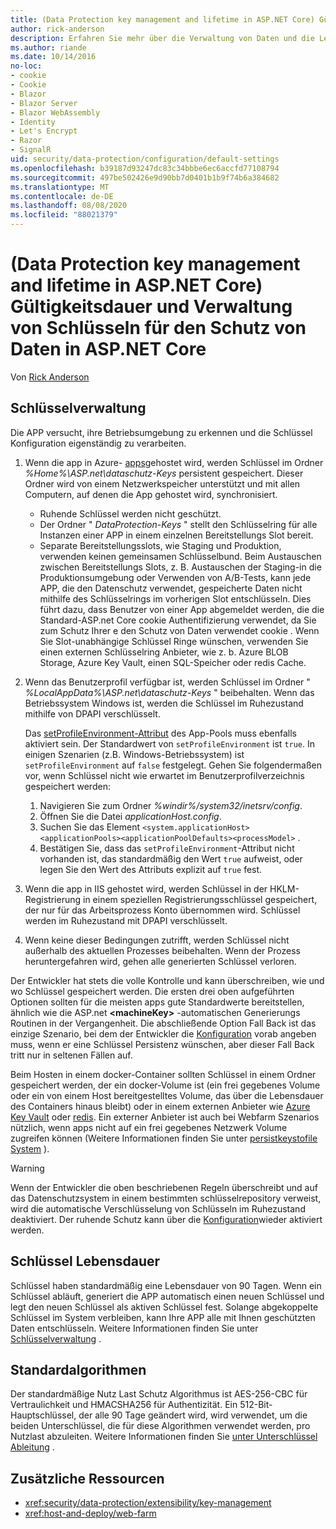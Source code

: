 ```yaml
---
title: (Data Protection key management and lifetime in ASP.NET Core) Gültigkeitsdauer und Verwaltung von Schlüsseln für den Schutz von Daten in ASP.NET Core
author: rick-anderson
description: Erfahren Sie mehr über die Verwaltung von Daten und die Lebensdauer in ASP.net Core.
ms.author: riande
ms.date: 10/14/2016
no-loc:
- cookie
- Cookie
- Blazor
- Blazor Server
- Blazor WebAssembly
- Identity
- Let's Encrypt
- Razor
- SignalR
uid: security/data-protection/configuration/default-settings
ms.openlocfilehash: b39187d93247dc83c34bbbe6ec6accfd77108794
ms.sourcegitcommit: 497be502426e9d90bb7d0401b1b9f74b6a384682
ms.translationtype: MT
ms.contentlocale: de-DE
ms.lasthandoff: 08/08/2020
ms.locfileid: "88021379"
---
```

# <a name="data-protection-key-management-and-lifetime-in-aspnet-core"></a>(Data Protection key management and lifetime in ASP.NET Core) Gültigkeitsdauer und Verwaltung von Schlüsseln für den Schutz von Daten in ASP.NET Core

Von [Rick Anderson](https://twitter.com/RickAndMSFT)

## <a name="key-management"></a>Schlüsselverwaltung

Die APP versucht, ihre Betriebsumgebung zu erkennen und die Schlüssel Konfiguration eigenständig zu verarbeiten.

1. Wenn die app in Azure- [apps](https://azure.microsoft.com/services/app-service/)gehostet wird, werden Schlüssel im Ordner *%Home%\ASP.net\dataschutz-Keys* persistent gespeichert. Dieser Ordner wird von einem Netzwerkspeicher unterstützt und mit allen Computern, auf denen die App gehostet wird, synchronisiert.
   * Ruhende Schlüssel werden nicht geschützt.
   * Der Ordner " *DataProtection-Keys* " stellt den Schlüsselring für alle Instanzen einer APP in einem einzelnen Bereitstellungs Slot bereit.
   * Separate Bereitstellungsslots, wie Staging und Produktion, verwenden keinen gemeinsamen Schlüsselbund. Beim Austauschen zwischen Bereitstellungs Slots, z. B. Austauschen der Staging-in die Produktionsumgebung oder Verwenden von A/B-Tests, kann jede APP, die den Datenschutz verwendet, gespeicherte Daten nicht mithilfe des Schlüsselrings im vorherigen Slot entschlüsseln. Dies führt dazu, dass Benutzer von einer App abgemeldet werden, die die Standard-ASP.net Core cookie Authentifizierung verwendet, da Sie zum Schutz Ihrer e den Schutz von Daten verwendet cookie . Wenn Sie Slot-unabhängige Schlüssel Ringe wünschen, verwenden Sie einen externen Schlüsselring Anbieter, wie z. b. Azure BLOB Storage, Azure Key Vault, einen SQL-Speicher oder redis Cache.

1. Wenn das Benutzerprofil verfügbar ist, werden Schlüssel im Ordner " *%LocalAppData%\ASP.net\dataschutz-Keys* " beibehalten. Wenn das Betriebssystem Windows ist, werden die Schlüssel im Ruhezustand mithilfe von DPAPI verschlüsselt.

   Das [setProfileEnvironment-Attribut](/iis/configuration/system.applicationhost/applicationpools/add/processmodel#configuration) des App-Pools muss ebenfalls aktiviert sein. Der Standardwert von `setProfileEnvironment` ist `true`. In einigen Szenarien (z.B. Windows-Betriebssystem) ist `setProfileEnvironment` auf `false` festgelegt. Gehen Sie folgendermaßen vor, wenn Schlüssel nicht wie erwartet im Benutzerprofilverzeichnis gespeichert werden:

   1. Navigieren Sie zum Ordner *%windir%/system32/inetsrv/config*.
   1. Öffnen Sie die Datei *applicationHost.config*.
   1. Suchen Sie das Element `<system.applicationHost><applicationPools><applicationPoolDefaults><processModel>` .
   1. Bestätigen Sie, dass das `setProfileEnvironment`-Attribut nicht vorhanden ist, das standardmäßig den Wert `true` aufweist, oder legen Sie den Wert des Attributs explizit auf `true` fest.

1. Wenn die app in IIS gehostet wird, werden Schlüssel in der HKLM-Registrierung in einem speziellen Registrierungsschlüssel gespeichert, der nur für das Arbeitsprozess Konto übernommen wird. Schlüssel werden im Ruhezustand mit DPAPI verschlüsselt.

1. Wenn keine dieser Bedingungen zutrifft, werden Schlüssel nicht außerhalb des aktuellen Prozesses beibehalten. Wenn der Prozess heruntergefahren wird, gehen alle generierten Schlüssel verloren.

Der Entwickler hat stets die volle Kontrolle und kann überschreiben, wie und wo Schlüssel gespeichert werden. Die ersten drei oben aufgeführten Optionen sollten für die meisten apps gute Standardwerte bereitstellen, ähnlich wie die ASP.net **\<machineKey>** -automatischen Generierungs Routinen in der Vergangenheit. Die abschließende Option Fall Back ist das einzige Szenario, bei dem der Entwickler die [Konfiguration](xref:security/data-protection/configuration/overview) vorab angeben muss, wenn er eine Schlüssel Persistenz wünschen, aber dieser Fall Back tritt nur in seltenen Fällen auf.

Beim Hosten in einem docker-Container sollten Schlüssel in einem Ordner gespeichert werden, der ein docker-Volume ist (ein frei gegebenes Volume oder ein von einem Host bereitgestelltes Volume, das über die Lebensdauer des Containers hinaus bleibt) oder in einem externen Anbieter wie [Azure Key Vault](https://azure.microsoft.com/services/key-vault/) oder [redis](https://redis.io/). Ein externer Anbieter ist auch bei Webfarm Szenarios nützlich, wenn apps nicht auf ein frei gegebenes Netzwerk Volume zugreifen können (Weitere Informationen finden Sie unter [persistkeystofile System](xref:security/data-protection/configuration/overview#persistkeystofilesystem) ).

> [!WARNING]
> Wenn der Entwickler die oben beschriebenen Regeln überschreibt und auf das Datenschutzsystem in einem bestimmten schlüsselrepository verweist, wird die automatische Verschlüsselung von Schlüsseln im Ruhezustand deaktiviert. Der ruhende Schutz kann über die [Konfiguration](xref:security/data-protection/configuration/overview)wieder aktiviert werden.

## <a name="key-lifetime"></a>Schlüssel Lebensdauer

Schlüssel haben standardmäßig eine Lebensdauer von 90 Tagen. Wenn ein Schlüssel abläuft, generiert die APP automatisch einen neuen Schlüssel und legt den neuen Schlüssel als aktiven Schlüssel fest. Solange abgekoppelte Schlüssel im System verbleiben, kann Ihre APP alle mit Ihnen geschützten Daten entschlüsseln. Weitere Informationen finden Sie unter [Schlüsselverwaltung](xref:security/data-protection/implementation/key-management#key-expiration-and-rolling) .

## <a name="default-algorithms"></a>Standardalgorithmen

Der standardmäßige Nutz Last Schutz Algorithmus ist AES-256-CBC für Vertraulichkeit und HMACSHA256 für Authentizität. Ein 512-Bit-Hauptschlüssel, der alle 90 Tage geändert wird, wird verwendet, um die beiden Unterschlüssel, die für diese Algorithmen verwendet werden, pro Nutzlast abzuleiten. Weitere Informationen finden Sie [unter Unterschlüssel Ableitung](xref:security/data-protection/implementation/subkeyderivation#additional-authenticated-data-and-subkey-derivation) .

## <a name="additional-resources"></a>Zusätzliche Ressourcen

* <xref:security/data-protection/extensibility/key-management>
* <xref:host-and-deploy/web-farm>
